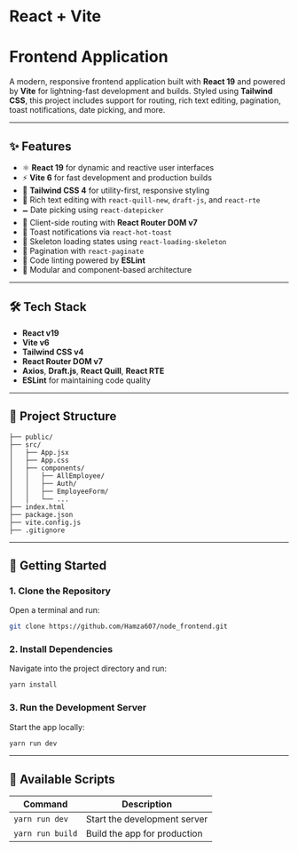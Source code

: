 # React + Vite

# Frontend Application

A modern, responsive frontend application built with **React 19** and powered by **Vite** for lightning-fast development and builds. Styled using **Tailwind CSS**, this project includes support for routing, rich text editing, pagination, toast notifications, date picking, and more.

---

## ✨ Features

- ⚛️ **React 19** for dynamic and reactive user interfaces
- ⚡ **Vite 6** for fast development and production builds
- 🎨 **Tailwind CSS 4** for utility-first, responsive styling
- 📝 Rich text editing with `react-quill-new`, `draft-js`, and `react-rte`
- 🗕 Date picking using `react-datepicker`
- 🔁 Client-side routing with **React Router DOM v7**
- 🔔 Toast notifications via `react-hot-toast`
- 🦴 Skeleton loading states using `react-loading-skeleton`
- 📄 Pagination with `react-paginate`
- 🧹 Code linting powered by **ESLint**
- 🧹 Modular and component-based architecture

---

## 🛠 Tech Stack

- **React v19**
- **Vite v6**
- **Tailwind CSS v4**
- **React Router DOM v7**
- **Axios**, **Draft.js**, **React Quill**, **React RTE**
- **ESLint** for maintaining code quality

---

## 📁 Project Structure

```
├── public/
├── src/
│   ├── App.jsx
│   ├── App.css
│   ├── components/
│   │   ├── AllEmployee/
│   │   ├── Auth/
│   │   ├── EmployeeForm/
│   │   └── ...
├── index.html
├── package.json
├── vite.config.js
├── .gitignore
```

---

## 🚀 Getting Started

### 1. Clone the Repository

Open a terminal and run:

```bash
git clone https://github.com/Hamza607/node_frontend.git
```

### 2. Install Dependencies

Navigate into the project directory and run:

```bash
yarn install
```

### 3. Run the Development Server

Start the app locally:

```bash
yarn run dev
```

---

## 📜 Available Scripts

| Command         | Description                  |
| --------------- | ---------------------------- |
| `yarn run dev`   | Start the development server |
| `yarn run build` | Build the app for production |
